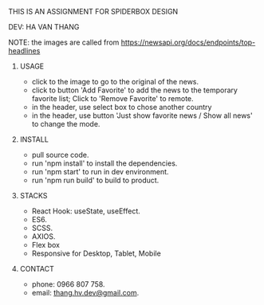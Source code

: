 THIS IS AN ASSIGNMENT FOR SPIDERBOX DESIGN

DEV: HA VAN THANG

NOTE: the images are called from https://newsapi.org/docs/endpoints/top-headlines

1. USAGE

   - click to the image to go to the original of the news.
   - click to button 'Add Favorite' to add the news to the temporary favorite list; Click to 'Remove Favorite' to remote.
   - in the header, use select box to chose another country
   - in the header, use button 'Just show favorite news / Show all news' to change the mode.

2. INSTALL

   - pull source code.
   - run 'npm install' to install the dependencies.
   - run 'npm start' to run in dev environment.
   - run 'npm run build' to build to product.

3. STACKS

   - React Hook: useState, useEffect.
   - ES6.
   - SCSS.
   - AXIOS.
   - Flex box
   - Responsive for Desktop, Tablet, Mobile

4. CONTACT

   - phone: 0966 807 758.
   - email: thang.hv.dev@gmail.com.
